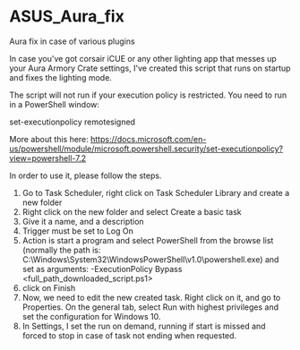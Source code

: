 # ASUS_Aura_fix
Aura fix in case of various plugins

In case you've got corsair iCUE or any other lighting app that messes up your Aura Armory Crate settings, I've created this script that runs on startup and fixes the lighting mode.

The script will not run if your execution policy is restricted. You need to run in a PowerShell window:

set-executionpolicy remotesigned

More about this here: https://docs.microsoft.com/en-us/powershell/module/microsoft.powershell.security/set-executionpolicy?view=powershell-7.2

In order to use it, please follow the steps.
1) Go to Task Scheduler, right click on Task Scheduler Library and create a new folder
2) Right click on the new folder and select Create a basic task
3) Give it a name, and a description
4) Trigger must be set to Log On
5) Action is start a program and select PowerShell from the browse list (normally the path is: C:\Windows\System32\WindowsPowerShell\v1.0\powershell.exe) and set as arguments:
-ExecutionPolicy Bypass <full_path_downloaded_script.ps1>
6) click on Finish
7) Now, we need to edit the new created task. Right click on it, and go to Properties. On the general tab, select Run with highest privileges and set the configuration for Windows 10.
8) In Settings, I set the run on demand, running if start is missed and forced to stop in case of task not ending when requested.
